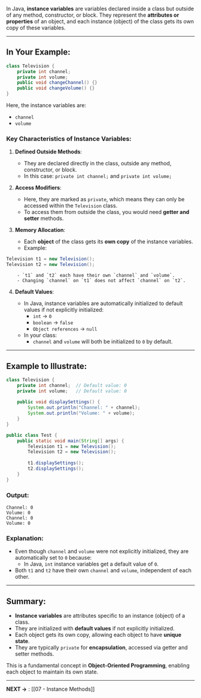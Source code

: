 In Java, **instance variables** are variables declared inside a class but outside of any method, constructor, or block. They represent the **attributes or properties** of an object, and each instance (object) of the class gets its own copy of these variables.

---

## In Your Example:

```java
class Television {
    private int channel;
    private int volume;
    public void changeChannel() {}
    public void changeVolume() {}
}
```

Here, the instance variables are:

- `channel`
- `volume`

### Key Characteristics of Instance Variables:

1. **Defined Outside Methods**:
    
    - They are declared directly in the class, outside any method, constructor, or block.
    - In this case: `private int channel;` and `private int volume;`
2. **Access Modifiers**:
    
    - Here, they are marked as `private`, which means they can only be accessed within the `Television` class.
    - To access them from outside the class, you would need **getter and setter** methods.
3. **Memory Allocation**:
    
    - Each **object** of the class gets its **own copy** of the instance variables.
    - Example:
        
```java
Television t1 = new Television();
Television t2 = new Television();
```
        
        - `t1` and `t2` each have their own `channel` and `volume`.
        - Changing `channel` on `t1` does not affect `channel` on `t2`.
4. **Default Values**:
    
    - In Java, instance variables are automatically initialized to default values if not explicitly initialized:
        - `int` → `0`
        - `boolean` → `false`
        - `Object references` → `null`
    - In your class:
        - `channel` and `volume` will both be initialized to `0` by default.

---

## Example to Illustrate:

```java
class Television {
    private int channel;  // Default value: 0
    private int volume;   // Default value: 0
	
    public void displaySettings() {
        System.out.println("Channel: " + channel);
        System.out.println("Volume: " + volume);
    }
}

public class Test {
    public static void main(String[] args) {
        Television t1 = new Television();
        Television t2 = new Television();
		
        t1.displaySettings();
        t2.displaySettings();
    }
}
```

### Output:

```shell
Channel: 0
Volume: 0
Channel: 0
Volume: 0
```

### Explanation:

- Even though `channel` and `volume` were not explicitly initialized, they are automatically set to `0` because:
    - In Java, `int` instance variables get a default value of `0`.
- Both `t1` and `t2` have their own `channel` and `volume`, independent of each other.

---

## Summary:

- **Instance variables** are attributes specific to an instance (object) of a class.
- They are initialized with **default values** if not explicitly initialized.
- Each object gets its own copy, allowing each object to have **unique state**.
- They are typically `private` for **encapsulation**, accessed via getter and setter methods.

This is a fundamental concept in **Object-Oriented Programming**, enabling each object to maintain its own state.


---



**NEXT ->** : [[07 - Instance Methods]]


